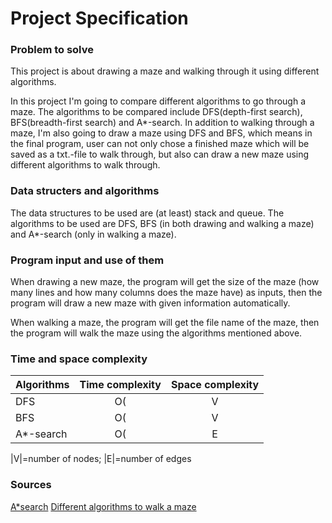 # Project Specification

### Problem to solve
This project is about drawing a maze and walking through it using different algorithms.

In this project I'm going to compare different algorithms to go through a maze. The algorithms to be compared include DFS(depth-first search), BFS(breadth-first search) and A*-search. In addition to walking through a maze, I'm also going to draw a maze using DFS and BFS, which means in the final program, user can not only chose a finished maze which will be saved as a txt.-file to walk through, but also can draw a new maze using different algorithms to walk through. 

### Data structers and algorithms
The data structures to be used are (at least) stack and queue. The algorithms to be used are DFS, BFS (in both drawing and walking a maze)  and A*-search (only in walking a maze). 

### Program input and use of them
When drawing a new maze, the program will get the size of the maze (how many lines and how many columns does the maze have) as inputs, then the program will draw a new maze with given information automatically. 

When walking a maze, the program will get the file name of the maze, then the program will walk the maze using the algorithms mentioned above. 

### Time and space complexity 
| Algorithms     | Time complexity     | Space complexity|
| :------------- | :----------:        | :-----------:   |
|  DFS           | O(|V|+|E|)          | O(|V|)          |
|  BFS           | O(|V|+|E|)          | O(|V|)          |
|  A*-search     | O(|E|)              | O(|V|)          |

|V|=number of nodes; |E|=number of edges

### Sources
[A*search](https://en.wikipedia.org/wiki/A*_search_algorithm)
[Different algorithms to walk a maze](http://bryukh.com/labyrinth-algorithms/)
